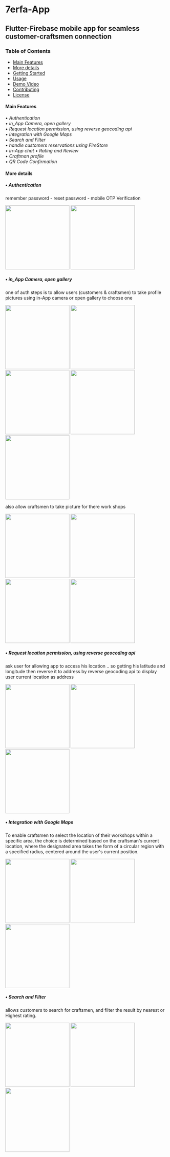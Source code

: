 # 7erfa-App
## Flutter-Firebase mobile app for seamless customer-craftsmen connection
### Table of Contents
- [Main Features](#Main-Features)
- [More details](#more-details)
- [Getting Started](#section-1)
- [Usage](#section-1)
- [Demo Video](#section-1)
- [Contributing](#section-1)
- [License](#section-1)

#### Main Features
• *Authentication*  
• *in_App Camera, open gallery*  
• *Request location permission, using reverse geocoding api*  
• *Integration with Google Maps*  
• *Search and Filter*  
• *handle customers reservations using FireStore*  
• *in-App chat*
• *Rating and Review*  
• *Craftman profile*  
• *QR Code Confirmation*  

#### More details
##### • Authentication 
remember password - reset password - mobile OTP Verification
<div>
  <img src="https://github.com/AliEl-Saka/7erfa-App/assets/125530187/a8ba864a-b5ab-43b4-a6d2-db329d1fdc24" width ="200">
  <img src="https://github.com/AliEl-Saka/7erfa-App/assets/125530187/3160cacf-c168-44e4-a0c5-7c2f9e80c9cd" width ="200">
</div>  

##### • in_App Camera, open gallery  
one of auth steps is to allow users (customers & craftsmen) to take profile pictures using in-App camera or open gallery to choose one  
<div>
  <img src="https://github.com/AliEl-Saka/7erfa-App/assets/125530187/3a2d4c42-abc0-40da-8aa6-126d3f737326" width ="200">
  <img src="https://github.com/AliEl-Saka/7erfa-App/assets/125530187/fd26a03b-8e5a-4389-9fcd-6e6037926a87" width ="200">
  <img src="https://github.com/AliEl-Saka/7erfa-App/assets/125530187/8ec7385c-ced8-4944-8684-e7ae006d19e9" width ="200">
  <img src="https://github.com/AliEl-Saka/7erfa-App/assets/125530187/d5c1835c-b350-4c9b-bde7-a960b5be9836" width ="200">
  <img src="https://github.com/AliEl-Saka/7erfa-App/assets/125530187/ad6eeca6-6e2a-49a7-a107-da7bc46d2677" width ="200">
</div>  

also allow craftsmen to take picture for there work shops  
<div>
  <img src="https://github.com/AliEl-Saka/7erfa-App/assets/125530187/5f037abd-2b04-4e7c-87cd-26f3adbfd8de" width ="200">
  <img src="https://github.com/AliEl-Saka/7erfa-App/assets/125530187/53021317-0ae2-4a92-a000-6e183deaeff4" width ="200">
  <img src="https://github.com/AliEl-Saka/7erfa-App/assets/125530187/9d6c055b-2c65-4d1f-9407-907b0953d9ef" width ="200">
  <img src="https://github.com/AliEl-Saka/7erfa-App/assets/125530187/308bb785-e112-4878-bee5-0694ef468951" width ="200">
</div>  

##### • Request location permission, using reverse geocoding api 
ask user for allowing app to access his location .. so getting his latitude and longitude then reverse it to address by reverse geocoding api to display user current location as address  
<div>
  <img src="https://github.com/AliEl-Saka/7erfa-App/assets/125530187/7728aa21-36f5-4fff-9e40-34a0936e5003" width ="200">
  <img src="https://github.com/AliEl-Saka/7erfa-App/assets/125530187/ee784334-d530-4c16-ba50-a96d0bac9928" width ="200">
  <img src="https://github.com/AliEl-Saka/7erfa-App/assets/125530187/421a7364-8ccd-4e74-aafe-ea260e5eb32c" width ="200">
</div>  

##### • Integration with Google Maps  
To enable craftsmen to select the location of their workshops within a specific area, the choice is determined based on the craftsman's current location, where the designated area takes the form of a circular region with a specified radius, centered around the user's current position.  
<div>
  <img src="https://github.com/AliEl-Saka/7erfa-App/assets/125530187/d8618cf6-04dc-49ea-a393-235eed6ee615" width ="200">
  <img src="https://github.com/AliEl-Saka/7erfa-App/assets/125530187/1b72677d-f0dc-4aba-b153-17f871e7a01f" width ="200">
  <img src="https://github.com/AliEl-Saka/7erfa-App/assets/125530187/e0683fda-e178-48ae-98dc-8c2b40a51189" width ="200">
</div>  

##### • Search and Filter  
allows customers to search for craftsmen, and filter the result by nearest or Highest rating.  
<div>
  <img src="https://github.com/AliEl-Saka/7erfa-App/assets/125530187/9a9e1ec3-b480-4e2a-8fca-e951f65df149" width ="200">
  <img src="https://github.com/AliEl-Saka/7erfa-App/assets/125530187/63bce6e7-0060-4761-99ea-ccb7454dfad7" width ="200">
  <img src="https://github.com/AliEl-Saka/7erfa-App/assets/125530187/eca62031-a80f-4a6e-82ff-fd0db68dc81f" width ="200">
</div> 



